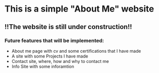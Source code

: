 # This is a simple "About Me" website

## !!The website is still under construction!!

### Future features that will be implemented:
 + About me page with cv and some certifications that I have made
 + A site with some Projects I have made
 + Contact site, where, how and why to contact me
 + Info Site with some inforamtion